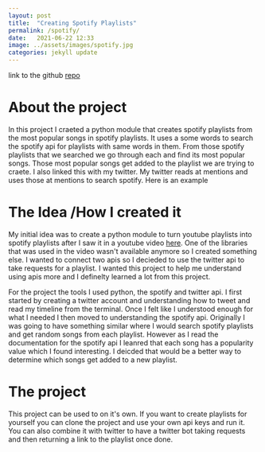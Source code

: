 ```yaml
---
layout: post
title:  "Creating Spotify Playlists"
permalink: /spotify/
date:   2021-06-22 12:33
image: ../assets/images/spotify.jpg
categories: jekyll update
---
```


link to the github [repo](https://github.com/GaelGil/apiPractice)

# About the project
In this project I craeted a python module that creates spotify playlists from the most popular songs in spotify playlists. It uses a some words to search the spotify api for playlists with same words in them. From those spotify playlists that we searched we go through each and find its most popular songs. Those most popular songs get added to the playlist we are trying to craete. I also linked this with my twitter. My twitter reads at mentions and uses those at mentions to search spotify. 
Here is an example

# The Idea /How I created it
My initial idea was to create a python module to turn youtube playlists into spotify playlists after I saw it in a youtube video [here](#). One of the libraries that was used in the video wasn't available anymore so I created something else. I wanted to connect two apis so I decieded to use the twitter api to take requests for a playlist. I wanted this project to help me understand using apis more and I definelty learned a lot from this project.


For the project the tools I used python, the spotify and twitter api. I first started by creating a twitter account and understanding how to tweet and read my timeline from the terminal. Once I felt like I understood enough for what I needed I then moved to understanding the spotify api. Originally I was going to have something similar where I would search spotify playlists and get random songs from each playlist. However as I read the documentation for the spotify api I leanred that each song has a popularity value which I found interesting. I deicded that would be a better way to determine which songs get added to a new playlist.

# The project
This project can be used to on it's own. If you want to create playlists for yourself you can clone the project and use your own api keys and run it. You can also combine it with twitter to have a twitter bot taking requests and then returning a link to the playlist once done. 
